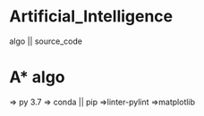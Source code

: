 # Artificial_Intelligence
algo || source_code
  
  
  # A* algo
  
  
=> py 3.7
=> conda || pip
=>linter-pylint
=>matplotlib
